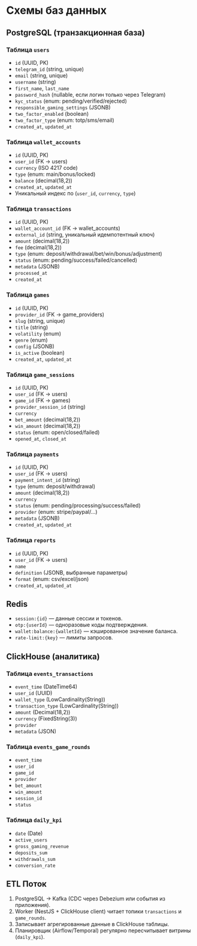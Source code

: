 # Схемы баз данных

## PostgreSQL (транзакционная база)

### Таблица `users`
- `id` (UUID, PK)
- `telegram_id` (string, unique)
- `email` (string, unique)
- `username` (string)
- `first_name`, `last_name`
- `password_hash` (nullable, если логин только через Telegram)
- `kyc_status` (enum: pending/verified/rejected)
- `responsible_gaming_settings` (JSONB)
- `two_factor_enabled` (boolean)
- `two_factor_type` (enum: totp/sms/email)
- `created_at`, `updated_at`

### Таблица `wallet_accounts`
- `id` (UUID, PK)
- `user_id` (FK → users)
- `currency` (ISO 4217 code)
- `type` (enum: main/bonus/locked)
- `balance` (decimal(18,2))
- `created_at`, `updated_at`
- Уникальный индекс по (`user_id`, `currency`, `type`)

### Таблица `transactions`
- `id` (UUID, PK)
- `wallet_account_id` (FK → wallet_accounts)
- `external_id` (string, уникальный идемпотентный ключ)
- `amount` (decimal(18,2))
- `fee` (decimal(18,2))
- `type` (enum: deposit/withdrawal/bet/win/bonus/adjustment)
- `status` (enum: pending/success/failed/cancelled)
- `metadata` (JSONB)
- `processed_at`
- `created_at`

### Таблица `games`
- `id` (UUID, PK)
- `provider_id` (FK → game_providers)
- `slug` (string, unique)
- `title` (string)
- `volatility` (enum)
- `genre` (enum)
- `config` (JSONB)
- `is_active` (boolean)
- `created_at`, `updated_at`

### Таблица `game_sessions`
- `id` (UUID, PK)
- `user_id` (FK → users)
- `game_id` (FK → games)
- `provider_session_id` (string)
- `currency`
- `bet_amount` (decimal(18,2))
- `win_amount` (decimal(18,2))
- `status` (enum: open/closed/failed)
- `opened_at`, `closed_at`

### Таблица `payments`
- `id` (UUID, PK)
- `user_id` (FK → users)
- `payment_intent_id` (string)
- `type` (enum: deposit/withdrawal)
- `amount` (decimal(18,2))
- `currency`
- `status` (enum: pending/processing/success/failed)
- `provider` (enum: stripe/paypal/...)
- `metadata` (JSONB)
- `created_at`, `updated_at`

### Таблица `reports`
- `id` (UUID, PK)
- `user_id` (FK → users)
- `name`
- `definition` (JSONB, выбранные параметры)
- `format` (enum: csv/excel/json)
- `created_at`, `updated_at`

## Redis
- `session:{id}` — данные сессии и токенов.
- `otp:{userId}` — одноразовые коды подтверждения.
- `wallet:balance:{walletId}` — кэшированное значение баланса.
- `rate-limit:{key}` — лимиты запросов.

## ClickHouse (аналитика)

### Таблица `events_transactions`
- `event_time` (DateTime64)
- `user_id` (UUID)
- `wallet_type` (LowCardinality(String))
- `transaction_type` (LowCardinality(String))
- `amount` (Decimal(18,2))
- `currency` (FixedString(3))
- `provider`
- `metadata` (JSON)

### Таблица `events_game_rounds`
- `event_time`
- `user_id`
- `game_id`
- `provider`
- `bet_amount`
- `win_amount`
- `session_id`
- `status`

### Таблица `daily_kpi`
- `date` (Date)
- `active_users`
- `gross_gaming_revenue`
- `deposits_sum`
- `withdrawals_sum`
- `conversion_rate`

## ETL Поток

1. PostgreSQL → Kafka (CDC через Debezium или события из приложения).
2. Worker (NestJS + ClickHouse client) читает топики `transactions` и `game_rounds`.
3. Записывает агрегированные данные в ClickHouse таблицы.
4. Планировщик (Airflow/Temporal) регулярно пересчитывает витрины (`daily_kpi`).

